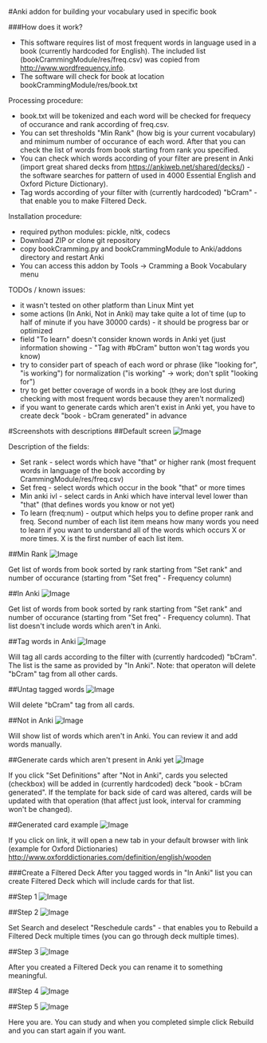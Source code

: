 #Anki addon for building your vocabulary used in specific book

###How does it work?
* This software requires list of most frequent words in language used in a book (currently hardcoded for English).
The included list (bookCrammingModule/res/freq.csv) was copied from http://www.wordfrequency.info.
* The software will check for book at location bookCrammingModule/res/book.txt

Processing procedure:
* book.txt will be tokenized and each word will be checked for frequecy of occurance and rank according of freq.csv.
* You can set thresholds "Min Rank" (how big is your current vocabulary) and minimum number of occurance of each word. After that you can check the list of words from book starting from rank you specified.
* You can check which words according of your filter are present in Anki (import great shared decks from https://ankiweb.net/shared/decks/) - the software searches for pattern of used in 4000 Essential English and Oxford Picture Dictionary).
* Tag words according of your filter with (currently hardcoded) "bCram" - that enable you to make Filtered Deck.

Installation procedure:
* required python modules: pickle, nltk, codecs
* Download ZIP or clone git repository
* copy bookCramming.py and bookCrammingModule to Anki/addons directory and restart Anki
* You can access this addon by Tools -> Cramming a Book Vocabulary menu

TODOs / known issues:
* it wasn't tested on other platform than Linux Mint yet
* some actions (In Anki, Not in Anki) may take quite a lot of time (up to half of minute if you have 30000 cards) - it should be progress bar or optimized
* field "To learn" doesn't consider known words in Anki yet (just information showing - "Tag with #bCram" button won't tag words you know)
* try to consider part of speach of each word or phrase (like "looking for", "is working") for normalization ("is working" -> work; don't split "looking for")
* try to get better coverage of words in a book (they are lost during checking with most frequent words because they aren't normalized)
* if you want to generate cards which aren't exist in Anki yet, you have to create deck "book - bCram generated" in advance

#Screenshots with descriptions
##Default screen
![Image](../master/docImages/default.png?raw=true)

Description of the fields:
* Set rank - select words which have "that" or higher rank (most frequent words in language of the book according by CrammingModule/res/freq.csv)
* Set freq - select words which occur in the book "that" or more times
* Min anki ivl - select cards in Anki which have interval level lower than "that" (that defines words you know or not yet)
* To learn (freq:num) - output which helps you to define proper rank and freq. Second number of each list item means how many words you need to learn if you want to understand all of the words which occurs X or more times. X is the first number of each list item.


##Min Rank
![Image](../master/docImages/minRank.png?raw=true)

Get list of words from book sorted by rank starting from "Set rank" and number of occurance (starting from "Set freq" - Frequency column)

##In Anki
![Image](../master/docImages/inAnki.png?raw=true)

Get list of words from book sorted by rank starting from "Set rank" and number of occurance (starting from "Set freq" - Frequency column).
That list doesn't include words which aren't in Anki.

##Tag words in Anki
![Image](../master/docImages/tagWith.png?raw=true)

Will tag all cards according to the filter with (currently hardcoded) "bCram". The list is the same as provided by "In Anki".
Note: that operaton will delete "bCram" tag from all other cards.

##Untag tagged words
![Image](../master/docImages/unTag.png?raw=true)

Will delete "bCram" tag from all cards.

##Not in Anki
![Image](../master/docImages/notInAnki.png?raw=true)

Will show list of words which aren't in Anki. You can review it and add words manually.

##Generate cards which aren't present in Anki yet
![Image](../master/docImages/defini.png?raw=true)

If you click "Set Definitions" after "Not in Anki", cards you selected (checkbox) will be added in (currently hardcoded) deck "book - bCram generated".
If the template for back side of card was altered, cards will be updated with that operation (that affect just look, interval for cramming won't be changed).

##Generated card example
![Image](../master/docImages/genCard.png?raw=true)

If you click on link, it will open a new tab in your default browser with link (example for Oxford Dictionaries) http://www.oxforddictionaries.com/definition/english/wooden

###Create a Filtered Deck
After you tagged words in "In Anki" list you can create Filtered Deck which will include cards for that list.

##Step 1
![Image](../master/docImages/filtered1.png?raw=true)

##Step 2
![Image](../master/docImages/filtered2.png?raw=true)

Set Search and deselect "Reschedule cards" - that enables you to Rebuild a Filtered Deck multiple times (you can go through deck multiple times).

##Step 3
![Image](../master/docImages/filtered3.png?raw=true)

After you created a Filtered Deck you can rename it to something meaningful.

##Step 4
![Image](../master/docImages/filtered4.png?raw=true)


##Step 5
![Image](../master/docImages/filtered5.png?raw=true)

Here you are. You can study and when you completed simple click Rebuild and you can start again if you want.


